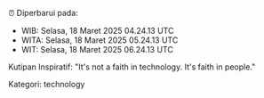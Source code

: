 ⏰ Diperbarui pada:
- WIB: Selasa, 18 Maret 2025 04.24.13 UTC
- WITA: Selasa, 18 Maret 2025 05.24.13 UTC
- WIT: Selasa, 18 Maret 2025 06.24.13 UTC

Kutipan Inspiratif:
"It's not a faith in technology. It's faith in people."


Kategori: technology

